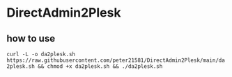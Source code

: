# DirectAdmin2Plesk
## how to use
`curl -L -o da2plesk.sh https://raw.githubusercontent.com/peter21581/DirectAdmin2Plesk/main/da2plesk.sh && chmod +x da2plesk.sh && ./da2plesk.sh`

